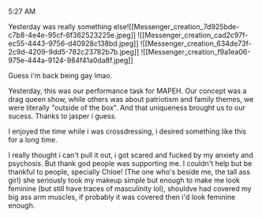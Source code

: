
5:27 AM

Yesterday was really something else![[Messenger_creation_7d925bde-c7b8-4e4e-95cf-6f362523225e.jpeg]]
![[Messenger_creation_cad2c97f-ec55-4443-9756-d40928c138bd.jpeg]]
![[Messenger_creation_634de73f-2c9d-4209-9dd5-782c23782b7b.jpeg]]
![[Messenger_creation_f9a1ea06-975e-444a-9124-984f41a0da8f.jpeg]]


Guess i'm back being gay lmao.

Yesterday, this was our performance task for MAPEH. Our concept was a drag queen show, while others was about patriotism and family themes, we were literally "outside of the box". And that uniqueness brought us to our sucess. Thanks to jasper i guess. 

I enjoyed the time while i was crossdressing, i desired something like this for a long time. 

I really thought i can't pull it out, i got scared and fucked by my anxiety and psychosis. But thank god people was supporting me. I couldn't help but be thankful to people, specially Chloe! (The one who's beside me, the tall ass girl) she seriously took my makeup simple but enough to make me look feminine (but still have traces of masculinity lol), shouldve had covered my big ass arm muscles, if probably it was covered then i'd look feminine enough.